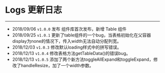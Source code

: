 # Logs 更新日志
----
* 2018/09/06 ```v1.0.0``` 发布 组件库首次发布，新增 Table 组件
* 2018/09/25 ```v1.0.1``` 更新了table组件的一个bug，当表格初始化在父容器display为none的情况下，传入width无法自动分配列宽。
* 2018/12/03 ```v1.0.3``` 修改默认loading样式中的拼写错误。
* 2018/12/13 ```v1.0.4``` 修改表格方法getTableData()的错误bug。
* 2018/12/13 ```v1.0.5``` 添加了两个新方法toggleAllExpand和toggleExpand，修改了handleResize，加了一个width参数。